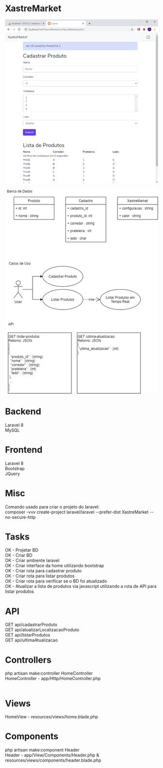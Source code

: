 # XastreMarket
![Screenshot](/doc/Screenshot_1.png)<br />

![Documentação](/doc/XastreMarket.png)<br />

# Backend
Laravel 8<br />
MySQL<br />

# Frontend
Laravel 8<br />
Bootstrap<br />
JQuery<br />

# Misc

Comando usado para criar o projeto do laravel:<br />
composer -vvv create-project laravel/laravel --prefer-dist XastreMarket --no-secure-http

# Tasks

OK - Projetar BD<br />
OK - Criar BD<br />
OK - Criar ambiente laravel<br />
OK - Criar interface da home utilizando bootstrap<br />
OK - Criar rota para cadastrar produto<br />
OK - Criar rota para listar produtos<br />
OK - Criar rota para verificar se o BD foi atualizado<br />
OK - Atualizar a lista de produtos via javascript utilizando a rota de API para listar produtos<br />

# API

GET api/cadastrarProduto<br />
GET api/atualizarLocalizacaoProduto<br />
GET api/listarProdutos<br />
GET api/ultimaAtualizacao<br />

# Controllers

php artisan make:controller HomeController<br />
HomeController - app/Http/HomeController.php<br />
<br />

# Views

HomeView - resources/views/home.blade.php<br />

# Components

php artisan make:component Header<br />
Header - app/View/Components/Header.php & resources/views/components/header.blade.php
